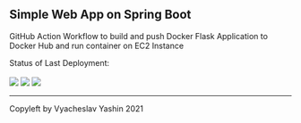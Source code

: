## Simple Web App on Spring Boot

GitHub Action Workflow to build and push Docker Flask Application to Docker Hub and run container on EC2 Instance<br>

Status of Last Deployment:<br></br>
<img src="https://github.com/vyashin-devops/Simple_WebApp/workflows/Docker main Java CI with Maven/badge.svg?branch=main">  ![](https://komarev.com/ghpvc/?username=vyashin-devops0&label=Views+Since+Oct2021&color=brightgreen) ![](https://img.shields.io/badge/vyashin-myapp-green)
***
Copyleft by Vyacheslav Yashin 2021
